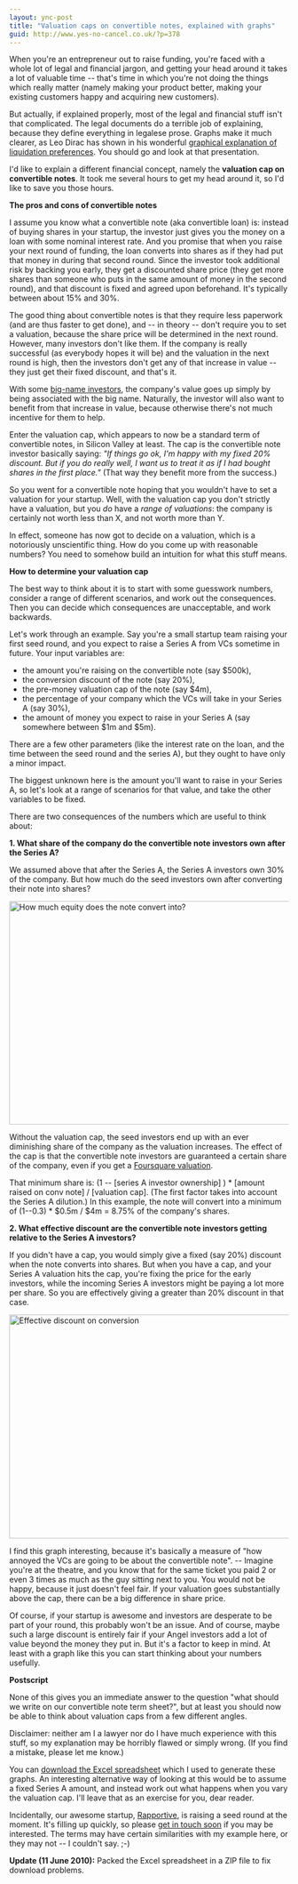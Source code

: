 ```yaml
---
layout: ync-post
title: "Valuation caps on convertible notes, explained with graphs"
guid: http://www.yes-no-cancel.co.uk/?p=378
---
```


When you're an entrepreneur out to raise funding, you're faced with a whole lot of legal and
financial jargon, and getting your head around it takes a lot of valuable time -- that's time in
which you're not doing the things which really matter (namely making your product better, making
your existing customers happy and acquiring new customers).

But actually, if explained properly,
most of the legal and financial stuff isn't that complicated. The legal documents do a terrible job
of explaining, because they define everything in legalese prose. Graphs make it much clearer, as Leo
Dirac has shown in his wonderful
[graphical explanation of liquidation preferences](http://www.slideshare.net/leodirac/5minute-primer-on-vc-term-sheets).
You should go and look at that presentation.

I'd like to explain a different financial concept, namely the
**valuation cap on convertible notes**. It took me several hours to get my head around it, so I'd
like to save you those hours.


**The pros and cons of convertible notes**

I assume you know what a
convertible note (aka convertible loan) is: instead of buying shares in your startup, the investor
just gives you the money on a loan with some nominal interest rate. And you promise that when you
raise your next round of funding, the loan converts into shares as if they had put that money in
during that second round. Since the investor took additional risk by backing you early, they get a
discounted share price (they get more shares than someone who puts in the same amount of money in
the second round), and that discount is fixed and agreed upon beforehand. It's typically between
about 15% and 30%.

The good thing about convertible notes is that they require less paperwork (and
are thus faster to get done), and -- in theory -- don't require you to set a valuation, because the
share price will be determined in the next round. However, many investors don't like them. If the
company is really successful (as everybody hopes it will be) and the valuation in the next round is
high, then the investors don't get any of that increase in value -- they just get their fixed
discount, and that's it.

With some
[big-name investors](http://www.crunchbase.com/person/ron-conway), the company's value goes up
simply by being associated with the big name. Naturally, the investor will also want to benefit from
that increase in value, because otherwise there's not much incentive for them to help.

Enter the valuation cap, which appears to now be a standard term of convertible notes, in Silicon Valley at
least. The cap is the convertible note investor basically saying: *"If things go ok, I'm happy with
my fixed 20% discount. But if you do really well, I want us to treat it as if I had bought shares in
the first place."* (That way they benefit more from the success.)

So you went for a convertible note hoping that you wouldn't have to set a valuation for your startup.
Well, with the valuation cap you don't strictly have a valuation, but you *do* have a *range of valuations*:
the company is certainly not worth less than X, and not worth more than Y.

In effect, someone has now got to
decide on a valuation, which is a notoriously unscientific thing. How do you come up with reasonable
numbers? You need to somehow build an intuition for what this stuff means.


**How to determine your valuation cap**

The best way to think about it is to start with some guesswork numbers, consider a
range of different scenarios, and work out the consequences. Then you can decide which consequences
are unacceptable, and work backwards.

Let's work through an example. Say you're a small startup
team raising your first seed round, and you expect to raise a Series A from VCs sometime in future.
Your input variables are:

* the amount you're raising on the convertible note (say $500k),
* the conversion discount of the note (say 20%),
* the pre-money valuation cap of the note (say $4m),
* the percentage of your company which the VCs will take in your Series A (say 30%),
* the amount of money you expect to raise in your Series A (say somewhere between $1m and $5m).

There are a few other parameters (like the interest rate on the loan, and the
time between the seed round and the series A), but they ought to have only a minor impact.

The biggest unknown here is the amount you'll want to raise in your Series A, so let's look at a
range of scenarios for that value, and take the other variables to be fixed.

There are two consequences of the numbers which are useful to think about:


**1. What share of the company do the convertible note investors own after the Series A?**

We assumed above that after the Series A, the Series A investors own 30% of the company.
But how much do the seed investors own after converting their note into shares?

<img src="/2010/05/Valuation-Cap-demo-1.png" alt="How much equity does the note convert into?"
    width="550" height="402" class="aligncenter size-full wp-image-379" />

Without the valuation cap, the seed investors end up with an ever diminishing share of the company as the
valuation increases. The effect of the cap is that the convertible note investors are guaranteed a
certain share of the company, even if you get a
[Foursquare valuation](http://techcrunch.com/2010/03/25/four-vc-firms-battle-for-foursquare-valuation-goes-stratospheric/).

That minimum share is:
(1 -- \[series A investor ownership\] ) * \[amount raised on conv note\] / \[valuation cap\].
(The first factor takes into account the Series A dilution.) In this example, the
note will convert into a minimum of (1--0.3) * $0.5m / $4m = 8.75% of the company's shares.


**2. What effective discount are the convertible note investors getting relative to the Series A investors?**

If you didn't have a cap, you would simply give a fixed (say 20%) discount when the
note converts into shares. But when you have a cap, and your Series A valuation hits the cap, you're
fixing the price for the early investors, while the incoming Series A investors might be paying a
lot more per share. So you are effectively giving a greater than 20% discount in that case.

<img src="/2010/05/Valuation-Cap-demo-2.png" alt="Effective discount on conversion"
    width="550" height="403" class="aligncenter size-full wp-image-380" />

I find this graph interesting, because it's basically a measure of "how annoyed the VCs are going to be about
the convertible note". -- Imagine you're at the theatre, and you know that for the same ticket you
paid 2 or even 3 times as much as the guy sitting next to you. You would not be happy, because it
just doesn't feel fair. If your valuation goes substantially above the cap, there can be a big
difference in share price.

Of course, if your startup is awesome and investors are desperate to be
part of your round, this probably won't be an issue. And of course, maybe such a large discount is
entirely fair if your Angel investors add a lot of value beyond the money they put in. But it's a
factor to keep in mind. At least with a graph like this you can start thinking about your numbers
usefully.


**Postscript**

None of this gives you an immediate answer to the question "what should
we write on our convertible note term sheet?", but at least you should now be able to think about
valuation caps from a few different angles.

Disclaimer: neither am I a lawyer nor do I have much
experience with this stuff, so my explanation may be horribly flawed or simply wrong. (If you find a
mistake, please let me know.)

You can [download the Excel spreadsheet](/2010/05/Valuation-Cap-demo-for-blog.xlsx.zip)
which I used to generate these graphs. An interesting alternative way of looking at this would be to
assume a fixed Series A amount, and instead work out what happens when you vary the valuation cap.
I'll leave that as an exercise for you, dear reader.

Incidentally, our awesome startup,
[Rapportive](http://rapportive.com), is raising a seed round at the moment. It's filling up quickly,
so please
[get in touch soon](mailto:martin@rapportive.com) if you may be interested. The terms may have
certain similarities with my example here, or they may not -- I couldn't say. ;-)

**Update (11 June 2010):** Packed the Excel spreadsheet in a ZIP file to fix download problems.
